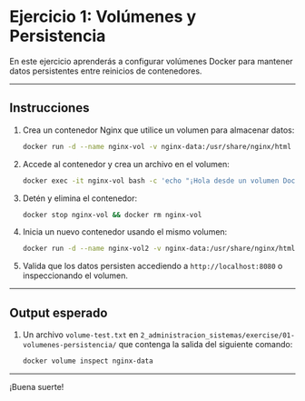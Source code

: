 # Ejercicio 1: Volúmenes y Persistencia

En este ejercicio aprenderás a configurar volúmenes Docker para mantener datos persistentes entre reinicios de contenedores.

---

## **Instrucciones**

1. Crea un contenedor Nginx que utilice un volumen para almacenar datos:
   ```bash
   docker run -d --name nginx-vol -v nginx-data:/usr/share/nginx/html nginx
   ```

2. Accede al contenedor y crea un archivo en el volumen:
   ```bash
   docker exec -it nginx-vol bash -c 'echo "¡Hola desde un volumen Docker!" > /usr/share/nginx/html/index.html'
   ```

3. Detén y elimina el contenedor:
   ```bash
   docker stop nginx-vol && docker rm nginx-vol
   ```

4. Inicia un nuevo contenedor usando el mismo volumen:
   ```bash
   docker run -d --name nginx-vol2 -v nginx-data:/usr/share/nginx/html nginx
   ```

5. Valida que los datos persisten accediendo a `http://localhost:8080` o inspeccionando el volumen.

---

## **Output esperado**

1. Un archivo `volume-test.txt` en `2_administracion_sistemas/exercise/01-volumenes-persistencia/` que contenga la salida del siguiente comando:
   ```bash
   docker volume inspect nginx-data
   ```

---

¡Buena suerte!
